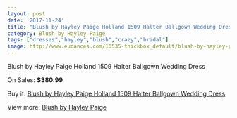 ```yaml
---
layout: post
date: '2017-11-24'
title: "Blush by Hayley Paige Holland 1509 Halter Ballgown Wedding Dress"
category: Blush by Hayley Paige
tags: ["dresses","hayley","blush","crazy","bridal"]
image: http://www.eudances.com/16535-thickbox_default/blush-by-hayley-paige-holland-1509-halter-ballgown-wedding-dress.jpg
---
```

Blush by Hayley Paige Holland 1509 Halter Ballgown Wedding Dress

On Sales: **$380.99**
<a href="https://www.eudances.com/en/blush-by-hayley-paige/4863-blush-by-hayley-paige-holland-1509-halter-ballgown-wedding-dress.html"><amp-img layout="responsive" width="600" height="600" src="//www.eudances.com/16535-thickbox_default/blush-by-hayley-paige-holland-1509-halter-ballgown-wedding-dress.jpg" alt="Blush by Hayley Paige Holland 1509 Halter Ballgown Wedding Dress 0" /></a>
<a href="https://www.eudances.com/en/blush-by-hayley-paige/4863-blush-by-hayley-paige-holland-1509-halter-ballgown-wedding-dress.html"><amp-img layout="responsive" width="600" height="600" src="//www.eudances.com/16538-thickbox_default/blush-by-hayley-paige-holland-1509-halter-ballgown-wedding-dress.jpg" alt="Blush by Hayley Paige Holland 1509 Halter Ballgown Wedding Dress 1" /></a>
<a href="https://www.eudances.com/en/blush-by-hayley-paige/4863-blush-by-hayley-paige-holland-1509-halter-ballgown-wedding-dress.html"><amp-img layout="responsive" width="600" height="600" src="//www.eudances.com/16537-thickbox_default/blush-by-hayley-paige-holland-1509-halter-ballgown-wedding-dress.jpg" alt="Blush by Hayley Paige Holland 1509 Halter Ballgown Wedding Dress 2" /></a>
<a href="https://www.eudances.com/en/blush-by-hayley-paige/4863-blush-by-hayley-paige-holland-1509-halter-ballgown-wedding-dress.html"><amp-img layout="responsive" width="600" height="600" src="//www.eudances.com/16536-thickbox_default/blush-by-hayley-paige-holland-1509-halter-ballgown-wedding-dress.jpg" alt="Blush by Hayley Paige Holland 1509 Halter Ballgown Wedding Dress 3" /></a>

Buy it: [Blush by Hayley Paige Holland 1509 Halter Ballgown Wedding Dress](https://www.eudances.com/en/blush-by-hayley-paige/4863-blush-by-hayley-paige-holland-1509-halter-ballgown-wedding-dress.html "Blush by Hayley Paige Holland 1509 Halter Ballgown Wedding Dress")

View more: [Blush by Hayley Paige](https://www.eudances.com/en/90-blush-by-hayley-paige "Blush by Hayley Paige")